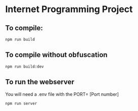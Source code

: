 # Internet Programming Project

## To compile:
```
npm run build
```

## To compile without obfuscation
```
npm run build:dev
```

## To run the webserver
You will need a .env file with the PORT= [Port number]
```
npm run server
```

